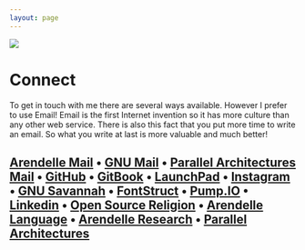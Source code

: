 ```yaml
---
layout: page
---
```

![](https://raw.githubusercontent.com/pmkary/pmkary.github.io/master/Graphics/Connect/Arendelle-Plug.png)
# Connect
To get in touch with me there are several ways available. However I prefer to use Email! Email is the first Internet invention so it has more culture than any other web service. There is also this fact that you put more time to write an email. So what you write at last is more valuable and much better!<br>

## [Arendelle Mail](mailto:k@arendelle.org) • [GNU Mail](mailto:kary@gnu.org) • [Parallel Architectures Mail](mailto:kary@thepa.mx) • [GitHub](http://github.com/pmkary) • [GitBook](https://www.gitbook.io/@kary) • [LaunchPad](https://launchpad.net/~pmkary) • [Instagram](http://http://instagram.com/pmkary) • [GNU Savannah](http://savannah.gnu.org/users/kary) • [FontStruct](http://fontstruct.com/fontstructors/pmkary) • [Pump.IO](https://hotpump.net/pmkary) • [Linkedin](https://www.linkedin.com/profile/view?id=367983731&trk=nav_responsive_tab_profile_pic) • [Open Source Religion](www.opensourcereligion.net/profile/PouyaKary?xg_source=activity) • [Arendelle Language](http://arendelle.org) • [Arendelle Research](http://research.arendelle.org/people/kary) • [Parallel Architectures](http://thepa.mx)